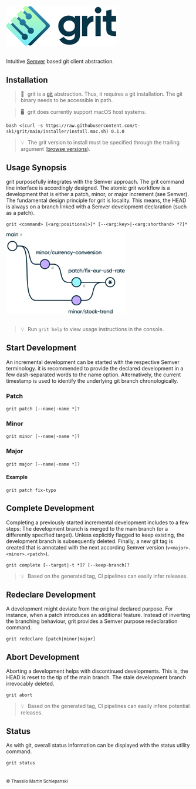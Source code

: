 <a href="https://github.com/t-ski/grit">
  <img src="./readme/grit-hero.png" width="300" alt="grit Logo">
</a><br><br>

Intuitive [Semver](https://semver.org) based git client abstraction.

## Installation

> 🔶 &hairsp; grit is a [git](https://git-scm.com/) abstraction. Thus, it requires a git installation. The git binary needs to be accessible in path.

> 🖥️ &hairsp; grit does currently support macOS host systems.

``` console
bash <(curl -s https://raw.githubusercontent.com/t-ski/grit/main/installer/install.mac.sh) 0.1.0
```
> 💡 &hairsp; The grit version to install must be specified through the trailing argument ([browse versions](https://github.com/t-ski/grit/releases)).

## Usage Synopsis

grit purposefully integrates with the Semver approach. The grit command line interface is accordingly designed. The atomic grit workflow is a development that is either a patch, minor, or major increment (see Semver). The fundamental design principle for grit is locality. This means, the HEAD is always on a branch linked with a Semver development declaration (such as a patch).

```
grit <command> [<arg:positional>]* [--<arg:key>|-<arg:shorthand> *?]*
```

<a href="https://github.com/t-ski/grit#usage-synopsis">
  <img src="./readme/scheme.png" width="325" alt="grit branching scheme">
</a><br><br>

> 💡 &hairsp; Run `grit help` to view usage instructions in the console.

## Start Development

An incremental development can be started with the respective Semver terminology. it is recommended to provide the declared development in a few dash-separated words to the name option. Alternatively, the current timestamp is used to identify the underlying git branch chronologically.

### Patch

``` console
grit patch [--name|-name *]?
```

### Minor

``` console
grit minor [--name|-name *]?
```

### Major

``` console
grit major [--name|-name *]?
```

#### Example

``` console
grit patch fix-typo
```

## Complete Development

Completing a previously started incremental development includes to a few steps: The development branch is merged to the main branch (or a differently specified target). Unless explicitly flagged to keep existing, the development branch is subsequently deleted. Finally, a new git tag is created that is annotated with the next according Semver version (`v<major>.<minor>.<patch>`).

``` console
grit complete [--target|-t *]? [--keep-branch]? 
```

> 💡 &hairsp; Based on the generated tag, CI pipelines can easily infer releases.

## Redeclare Development

A development might deviate from the original declared purpose. For instance, when a patch introduces an additional feature. Instead of inverting the branching behaviour, grit provides a Semver purpose redeclaration command.

``` console
grit redeclare [patch|minor|major]
```

## Abort Development

Aborting a development helps with discontinued developments. This is, the HEAD is reset to the tip of the main branch. The stale development branch irrevocably deleted.

``` console
grit abort
```

> 💡 &hairsp; Based on the generated tag, CI pipelines can easily infere potential releases.

## Status

As with git, overall status information can be displayed with the status utility command.

``` console
grit status
```

##

<sub>&copy; Thassilo Martin Schiepanski</sub>